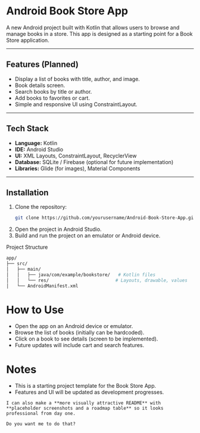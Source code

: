 # Android Book Store App

A new Android project built with Kotlin that allows users to browse and manage books in a store. This app is designed as a starting point for a Book Store application.

---

## Features (Planned)

- Display a list of books with title, author, and image.
- Book details screen.
- Search books by title or author.
- Add books to favorites or cart.
- Simple and responsive UI using ConstraintLayout.

---

## Tech Stack

- **Language:** Kotlin
- **IDE:** Android Studio
- **UI:** XML Layouts, ConstraintLayout, RecyclerView
- **Database:** SQLite / Firebase (optional for future implementation)
- **Libraries:** Glide (for images), Material Components

---

## Installation

1. Clone the repository:  
   ```bash
   git clone https://github.com/yourusername/Android-Book-Store-App.git
   ```
2. Open the project in Android Studio.
3. Build and run the project on an emulator or Android device.

Project Structure
```bash
app/
├── src/
│   ├── main/
│   │   ├── java/com/example/bookstore/   # Kotlin files
│   │   └── res/                         # Layouts, drawable, values
│   └── AndroidManifest.xml
```

# How to Use

<ul>
<li>Open the app on an Android device or emulator.</li>
<li>Browse the list of books (initially can be hardcoded).</li>
<li>Click on a book to see details (screen to be implemented).</li>
<li>Future updates will include cart and search features.</li>
</ul>

# Notes
<ul>
<li>This is a starting project template for the Book Store App.</li>
<li>Features and UI will be updated as development progresses.</li>
</ul>

```pgsql
I can also make a **more visually attractive README** with **placeholder screenshots and a roadmap table** so it looks professional from day one.  

Do you want me to do that?
```
